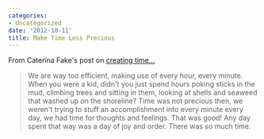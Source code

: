 ```yaml
---
categories:
- Uncategorized
date: '2012-10-11'
title: Make Time Less Precious
---
```


From Caterina Fake's post on <a href="http://www.linkedin.com/today/post/article/20121002125913-3279-how-to-create-time">creating time...</a>

<blockquote>We are way too efficient, making use of every hour, every minute. When you were a kid, didn't you just spend hours poking sticks in the mud, climbing trees and sitting in them, looking at shells and seaweed that washed up on the shoreline? Time was not precious then, we weren't trying to stuff an accomplishment into every minute every day, we had time for thoughts and feelings. That was good! Any day spent that way was a day of joy and order. There was so much time.</blockquote>